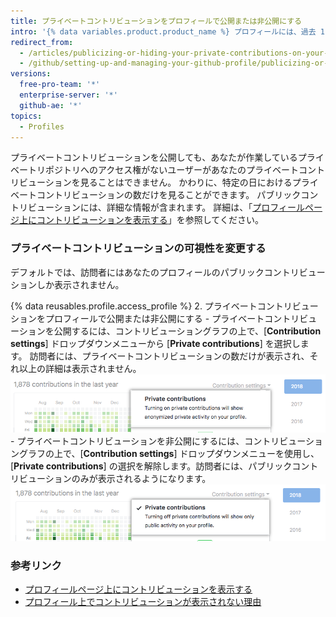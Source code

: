 ```yaml
---
title: プライベートコントリビューションをプロフィールで公開または非公開にする
intro: '{% data variables.product.product_name %} プロフィールには、過去 1 年間のリポジトリコントリビューションのグラフが表示されます。 You can choose to show anonymized activity from {% if currentVersion == "free-pro-team@latest" or currentVersion ver_gt "enterprise-server@2.19" %}private and internal{% else %}private{% endif %} repositories{% if currentVersion == "free-pro-team@latest" or enterpriseServerVersions contains currentVersion %} in addition to the activity from public repositories{% endif %}.'
redirect_from:
  - /articles/publicizing-or-hiding-your-private-contributions-on-your-profile
  - /github/setting-up-and-managing-your-github-profile/publicizing-or-hiding-your-private-contributions-on-your-profile
versions:
  free-pro-team: '*'
  enterprise-server: '*'
  github-ae: '*'
topics:
  - Profiles
---
```

プライベートコントリビューションを公開しても、あなたが作業しているプライベートリポジトリへのアクセス権がないユーザーがあなたのプライベートコントリビューションを見ることはできません。 かわりに、特定の日におけるプライベートコントリビューションの数だけを見ることができます。 パブリックコントリビューションには、詳細な情報が含まれます。 詳細は、「[プロフィールページ上にコントリビューションを表示する](/articles/viewing-contributions-on-your-profile-page)」を参照してください。

### プライベートコントリビューションの可視性を変更する

デフォルトでは、訪問者にはあなたのプロフィールのパブリックコントリビューションしか表示されません。

{% data reusables.profile.access_profile %}
2. プライベートコントリビューションをプロフィールで公開または非公開にする
    - プライベートコントリビューションを公開するには、コントリビューショングラフの上で、[**Contribution settings**] ドロップダウンメニューから [**Private contributions**] を選択します。 訪問者には、プライベートコントリビューションの数だけが表示され、それ以上の詳細は表示されません。 ![[Contribution settings] メニューで、訪問者がプライベートコントリビューションを見られるようにする](/assets/images/help/profile/private-contributions-on.png)
    - プライベートコントリビューションを非公開にするには、コントリビューショングラフの上で、[**Contribution settings**] ドロップダウンメニューを使用し、[**Private contributions**] の選択を解除します。訪問者には、パブリックコントリビューションのみが表示されるようになります。 ![[Contribution settings] メニューで、訪問者がプライベートコントリビューションを見られるようにする](/assets/images/help/profile/private-contributions-off.png)

### 参考リンク

- [プロフィールページ上にコントリビューションを表示する](/articles/viewing-contributions-on-your-profile-page)
- [プロフィール上でコントリビューションが表示されない理由](/articles/why-are-my-contributions-not-showing-up-on-my-profile)
